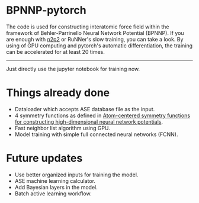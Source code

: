 # BPNNP-pytorch
The code is used for constructing interatomic force field within the framework of Behler-Parrinello Neural Network Potential (BPNNP).
If you are enough with [n2p2](https://github.com/CompPhysVienna/n2p2) or RuNNer's slow training, you can take a look.
By using of GPU computing and pytorch's automatic differentiation, the training can be accelerated for at least 20 times.

---
Just directly use the jupyter notebook for training now.

# Things already done
* Dataloader which accepts ASE database file as the input.
* 4 symmetry functions as defined in [Atom-centered symmetry functions for constructing high-dimensional neural network potentials](https://aip.scitation.org/doi/full/10.1063/1.3553717).
* Fast neighbor list algorithm using GPU.
* Model training with simple full connected neural networks (FCNN).

# Future updates
* Use better organized inputs for training the model.
* ASE machine learning calculator.
* Add Bayesian layers in the model.
* Batch active learning workflow.
